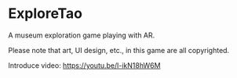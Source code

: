 <h1>ExploreTao</h1>
<p>A museum exploration game playing with AR.</p>

<p>Please note that art, UI design, etc., in this game are all copyrighted.</p>

Introduce video: <a>https://youtu.be/l-ikN18hW6M</a>
